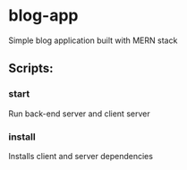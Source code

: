 # blog-app
Simple blog application built with MERN stack

## Scripts:
### start
Run back-end server and client server
### install
Installs client and server dependencies
